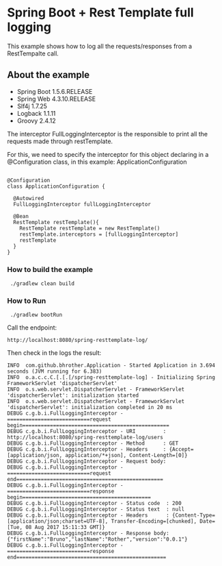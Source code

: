 # Spring Boot + Rest Template full logging

This example shows how to log all the requests/responses from a RestTempalte call.

## About the example

* Spring Boot 1.5.6.RELEASE
* Spring Web 4.3.10.RELEASE
* Slf4j 1.7.25
* Logback 1.1.11
* Groovy 2.4.12

The interceptor FullLoggingInterceptor is the responsible to print all the requests made through restTemplate.

For this, we need to specify the interceptor for this object declaring in a @Configuration class, in this example: ApplicationConfiguration

```

@Configuration
class ApplicationConfiguration {

  @Autowired
  FullLoggingInterceptor fullLoggingInterceptor

  @Bean
  RestTemplate restTemplate(){
    RestTemplate restTemplate = new RestTemplate()
    restTemplate.interceptors = [fullLoggingInterceptor]
    restTemplate
  }
}

```


### How to build the example

```
 ./gradlew clean build
```

### How to Run
```
 ./gradlew bootRun
```

Call the endpoint:

```
http://localhost:8080/spring-resttemplate-log/
```

Then check in the logs the result:
```
INFO  com.github.bhrother.Application - Started Application in 3.694 seconds (JVM running for 6.383) 
INFO  o.a.c.c.C.[.[.[/spring-resttemplate-log] - Initializing Spring FrameworkServlet 'dispatcherServlet' 
INFO  o.s.web.servlet.DispatcherServlet - FrameworkServlet 'dispatcherServlet': initialization started 
INFO  o.s.web.servlet.DispatcherServlet - FrameworkServlet 'dispatcherServlet': initialization completed in 20 ms 
DEBUG c.g.b.i.FullLoggingInterceptor - ===========================request begin================================================ 
DEBUG c.g.b.i.FullLoggingInterceptor - URI         : http://localhost:8080/spring-resttemplate-log/users 
DEBUG c.g.b.i.FullLoggingInterceptor - Method      : GET 
DEBUG c.g.b.i.FullLoggingInterceptor - Headers     : {Accept=[application/json, application/*+json], Content-Length=[0]} 
DEBUG c.g.b.i.FullLoggingInterceptor - Request body:  
DEBUG c.g.b.i.FullLoggingInterceptor - ===========================request end================================================ 
DEBUG c.g.b.i.FullLoggingInterceptor - ===========================response begin========================================== 
DEBUG c.g.b.i.FullLoggingInterceptor - Status code  : 200 
DEBUG c.g.b.i.FullLoggingInterceptor - Status text  : null 
DEBUG c.g.b.i.FullLoggingInterceptor - Headers      : {Content-Type=[application/json;charset=UTF-8], Transfer-Encoding=[chunked], Date=[Tue, 08 Aug 2017 15:11:33 GMT]} 
DEBUG c.g.b.i.FullLoggingInterceptor - Response body: {"firstName":"Bruno","lastName":"Rother","version":"0.0.1"} 
DEBUG c.g.b.i.FullLoggingInterceptor - ===========================response end================================================= 

```